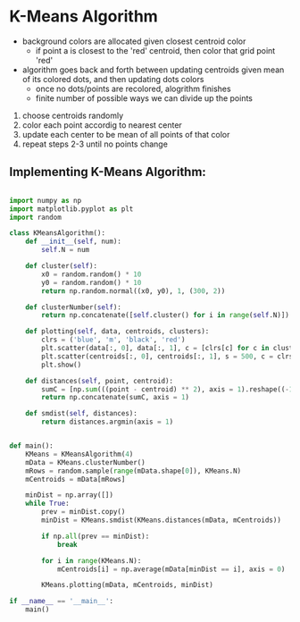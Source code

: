 # K-Means Algorithm #
- background colors are allocated given closest centroid color
    - if point a is closest to the 'red' centroid, then color that grid point 'red'
- algorithm goes back and forth between updating centroids given mean of its colored dots, and then updating dots colors
    - once no dots/points are recolored, alogrithm finishes 
    - finite number of possible ways we can divide up the points

1) choose centroids randomly
2) color each point accordig to nearest center
3) update each center to be mean of all points of that color
4) repeat steps 2-3 until no points change

## Implementing K-Means Algorithm: ##
```Python

import numpy as np
import matplotlib.pyplot as plt
import random

class KMeansAlgorithm():
    def __init__(self, num):
        self.N = num

    def cluster(self):
        x0 = random.random() * 10
        y0 = random.random() * 10
        return np.random.normal((x0, y0), 1, (300, 2))

    def clusterNumber(self):
        return np.concatenate([self.cluster() for i in range(self.N)])

    def plotting(self, data, centroids, clusters):
        clrs = ('blue', 'm', 'black', 'red')
        plt.scatter(data[:, 0], data[:, 1], c = [clrs[c] for c in clusters], s = 10)
        plt.scatter(centroids[:, 0], centroids[:, 1], s = 500, c = clrs, marker = '*')
        plt.show()

    def distances(self, point, centroid):
        sumC = [np.sum(((point - centroid) ** 2), axis = 1).reshape((-1, 1)) for centroid in centroid]
        return np.concatenate(sumC, axis = 1)

    def smdist(self, distances):
        return distances.argmin(axis = 1)


def main():
    KMeans = KMeansAlgorithm(4)
    mData = KMeans.clusterNumber()
    mRows = random.sample(range(mData.shape[0]), KMeans.N)
    mCentroids = mData[mRows]

    minDist = np.array([])
    while True:
        prev = minDist.copy()
        minDist = KMeans.smdist(KMeans.distances(mData, mCentroids))

        if np.all(prev == minDist):
            break

        for i in range(KMeans.N):
            mCentroids[i] = np.average(mData[minDist == i], axis = 0)

        KMeans.plotting(mData, mCentroids, minDist)

if __name__ == '__main__':
    main()

```
